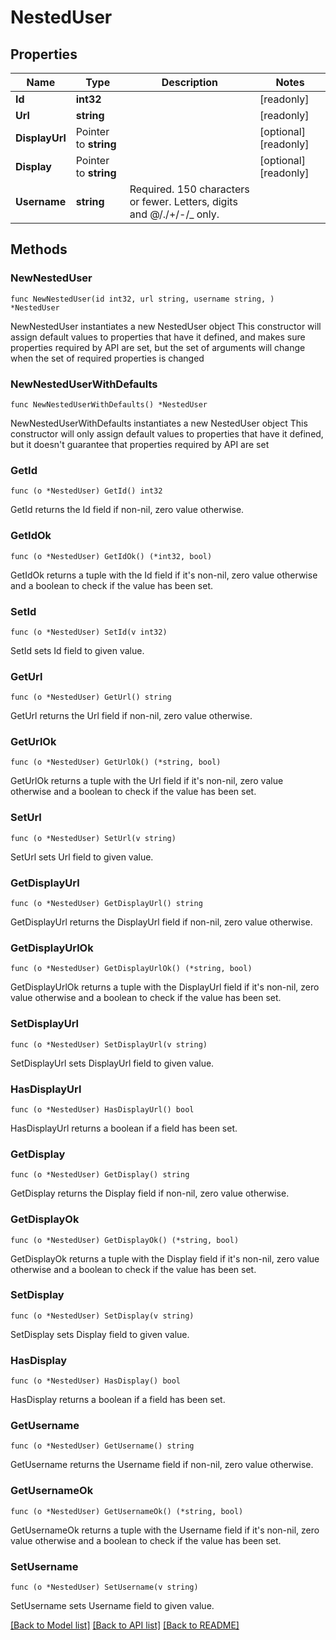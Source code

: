# NestedUser

## Properties

Name | Type | Description | Notes
------------ | ------------- | ------------- | -------------
**Id** | **int32** |  | [readonly] 
**Url** | **string** |  | [readonly] 
**DisplayUrl** | Pointer to **string** |  | [optional] [readonly] 
**Display** | Pointer to **string** |  | [optional] [readonly] 
**Username** | **string** | Required. 150 characters or fewer. Letters, digits and @/./+/-/_ only. | 

## Methods

### NewNestedUser

`func NewNestedUser(id int32, url string, username string, ) *NestedUser`

NewNestedUser instantiates a new NestedUser object
This constructor will assign default values to properties that have it defined,
and makes sure properties required by API are set, but the set of arguments
will change when the set of required properties is changed

### NewNestedUserWithDefaults

`func NewNestedUserWithDefaults() *NestedUser`

NewNestedUserWithDefaults instantiates a new NestedUser object
This constructor will only assign default values to properties that have it defined,
but it doesn't guarantee that properties required by API are set

### GetId

`func (o *NestedUser) GetId() int32`

GetId returns the Id field if non-nil, zero value otherwise.

### GetIdOk

`func (o *NestedUser) GetIdOk() (*int32, bool)`

GetIdOk returns a tuple with the Id field if it's non-nil, zero value otherwise
and a boolean to check if the value has been set.

### SetId

`func (o *NestedUser) SetId(v int32)`

SetId sets Id field to given value.


### GetUrl

`func (o *NestedUser) GetUrl() string`

GetUrl returns the Url field if non-nil, zero value otherwise.

### GetUrlOk

`func (o *NestedUser) GetUrlOk() (*string, bool)`

GetUrlOk returns a tuple with the Url field if it's non-nil, zero value otherwise
and a boolean to check if the value has been set.

### SetUrl

`func (o *NestedUser) SetUrl(v string)`

SetUrl sets Url field to given value.


### GetDisplayUrl

`func (o *NestedUser) GetDisplayUrl() string`

GetDisplayUrl returns the DisplayUrl field if non-nil, zero value otherwise.

### GetDisplayUrlOk

`func (o *NestedUser) GetDisplayUrlOk() (*string, bool)`

GetDisplayUrlOk returns a tuple with the DisplayUrl field if it's non-nil, zero value otherwise
and a boolean to check if the value has been set.

### SetDisplayUrl

`func (o *NestedUser) SetDisplayUrl(v string)`

SetDisplayUrl sets DisplayUrl field to given value.

### HasDisplayUrl

`func (o *NestedUser) HasDisplayUrl() bool`

HasDisplayUrl returns a boolean if a field has been set.

### GetDisplay

`func (o *NestedUser) GetDisplay() string`

GetDisplay returns the Display field if non-nil, zero value otherwise.

### GetDisplayOk

`func (o *NestedUser) GetDisplayOk() (*string, bool)`

GetDisplayOk returns a tuple with the Display field if it's non-nil, zero value otherwise
and a boolean to check if the value has been set.

### SetDisplay

`func (o *NestedUser) SetDisplay(v string)`

SetDisplay sets Display field to given value.

### HasDisplay

`func (o *NestedUser) HasDisplay() bool`

HasDisplay returns a boolean if a field has been set.

### GetUsername

`func (o *NestedUser) GetUsername() string`

GetUsername returns the Username field if non-nil, zero value otherwise.

### GetUsernameOk

`func (o *NestedUser) GetUsernameOk() (*string, bool)`

GetUsernameOk returns a tuple with the Username field if it's non-nil, zero value otherwise
and a boolean to check if the value has been set.

### SetUsername

`func (o *NestedUser) SetUsername(v string)`

SetUsername sets Username field to given value.



[[Back to Model list]](../README.md#documentation-for-models) [[Back to API list]](../README.md#documentation-for-api-endpoints) [[Back to README]](../README.md)


